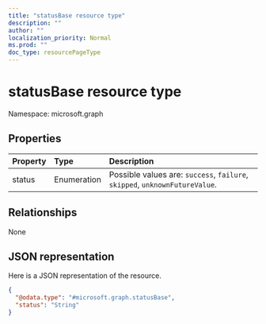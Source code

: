 ```yaml
---
title: "statusBase resource type"
description: ""
author: ""
localization_priority: Normal
ms.prod: ""
doc_type: resourcePageType
---
```


# statusBase resource type


Namespace: microsoft.graph



## Properties
|Property|Type|Description|
|:---|:---|:---|
|status|Enumeration| Possible values are: `success`, `failure`, `skipped`, `unknownFutureValue`.|

## Relationships
None

## JSON representation
Here is a JSON representation of the resource.
<!-- {
  "blockType": "resource",
  "@odata.type": "microsoft.graph.statusBase"
}
-->
``` json
{
  "@odata.type": "#microsoft.graph.statusBase",
  "status": "String"
}
```

